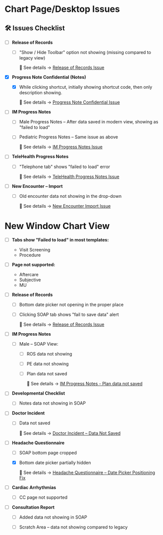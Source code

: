 # Chart Page/Desktop Issues

## 🛠️ Issues Checklist

* [ ] **Release of Records**

   * [ ] "Show / Hide Toolbar" option not showing (missing compared to legacy view)

        🔗 See details → [Release of Records Issue](Day57-README.md#release-of-records-issue)



* [x] **Progress Note Confidential (Notes)**
  
  * [x] While clicking shortcut, initially showing shortcut code, then only description showing.
  
    🔗 See details → [Progress Note Confidential Issue](Day57-README.md#issue-1-progress-note-confidential--notes--while-click-shortcut-initially-showing-shortcut-code-then-only-description-showing)



* [ ] **IM Progress Notes**

   * [ ] Male Progress Notes – After data saved in modern view, showing as "failed to load"
         
   * [ ] Pediatric Progress Notes – Same issue as above
         
       🔗 See details → [IM Progress Notes Issue](Day57-README.md#im-progress-notes-issue)



* [ ] **TeleHealth Progress Notes**
  
  * [ ] "Telephone tab" shows "failed to load" error
  
    🔗 See details → [TeleHealth Progress Notes Issue](Day57-README.md#telehealth-progress-notes-issue)



* [ ] **New Encounter – Import**
  
  * [ ] Old encounter data not showing in the drop-down
  
    🔗 See details → [New Encounter Import Issue](Day57-README.md#issue-2-for-new-encounter--import--old-encounter-data-not-showing-in-drop-down)


# New Window Chart View
  
 * [ ] **Tabs show "Failed to load" in most templates:**
  
    * Visit Screening
    * Procedure


 * [ ] **Page not supported:**
  
    * Aftercare
    * Subjective
    * MU
      
* [ ] **Release of Records**

   * [ ] Bottom date picker not opening in the proper place
      
   * [ ] Clicking SOAP tab shows "fail to save data" alert

        🔗 See details → [Release of Records Issue](Day57-README.md#release-of-records-issue)

* [ ] **IM Progress Notes**
         
   * [ ] Male – SOAP View:
   
     * [ ] ROS data not showing
           
     * [ ] PE data not showing
           
     * [ ] Plan data not saved
     
         🔗 See details → [IM Progress Notes - Plan data not saved](../Week11/Day71-README.md#im-progress-notes---plan-data-not-saved)

* [ ] **Developmental Checklist**

  * [ ] Notes data not showing in SOAP



* [ ] **Doctor Incident**

  * [ ] Data not saved

      🔗 See details → [Doctor Incident – Data Not Saved](../Week11/Day73-README.md#doctorincident---data-not-saved)



* [ ] **Headache Questionnaire**

  * [ ] SOAP bottom page cropped
  * [x] Bottom date picker partially hidden
    
      🔗 See details → [Headache Questionnaire – Date Picker Positioning Fix](../Week10/Day67-README.md#headache-questionnaire---date-picker-positioning-fix)



* [ ] **Cardiac Arrhythmias**

  * [ ] CC page not supported



* [ ] **Consultation Report**

     * [ ] Added data not showing in SOAP
     * [ ] Scratch Area – data not showing compared to legacy


